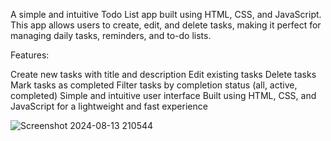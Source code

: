 A simple and intuitive Todo List app built using HTML, CSS, and JavaScript. This app allows users to create, edit, and delete tasks, making it perfect for managing daily tasks, reminders, and to-do lists.

Features:

Create new tasks with title and description
Edit existing tasks
Delete tasks
Mark tasks as completed
Filter tasks by completion status (all, active, completed)
Simple and intuitive user interface
Built using HTML, CSS, and JavaScript for a lightweight and fast experience

![Screenshot 2024-08-13 210544](https://github.com/user-attachments/assets/b6547fd5-595a-4da7-9ac1-a76831107f69)
